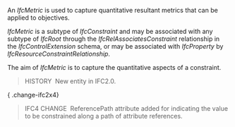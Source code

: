 ﻿An _IfcMetric_ is used to capture quantitative resultant metrics that can be applied to objectives.

_IfcMetric_ is a subtype of _IfcConstraint_ and may be associated with any subtype of _IfcRoot_ through the _IfcRelAssociatesConstraint_ relationship in the _IfcControlExtension_ schema, or may be associated with _IfcProperty_ by _IfcResourceConstraintRelationship_.

The aim of _IfcMetric_ is to capture the quantitative aspects of a constraint.

> HISTORY&nbsp; New entity in IFC2.0.

{ .change-ifc2x4}
> IFC4 CHANGE&nbsp; ReferencePath attribute added for indicating the value to be constrained along a path of attribute references.